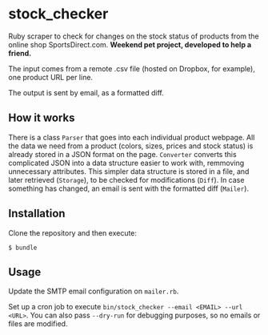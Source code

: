 # stock_checker

Ruby scraper to check for changes on the stock status of products from the online shop SportsDirect.com. **Weekend  pet project, developed to help a friend.**

The input comes from a remote .csv file (hosted on Dropbox, for example), one product URL per line.

The output is sent by email, as a formatted diff.

## How it works

There is a class `Parser` that goes into each individual product webpage. All the data  we need from a product (colors, sizes, prices and stock status) is already stored in a JSON format on the page. `Converter` converts this complicated JSON into a data structure easier to work with, remmoving unnecessary attributes. This simpler data structure is stored in a file, and later retrieved (`Storage`), to be checked for modifications (`Diff`). In case something has changed, an email is sent with the formatted diff (`Mailer`).


## Installation

Clone the repository and then execute:

    $ bundle


## Usage

Update the SMTP email configuration on `mailer.rb`.

Set up a cron job to execute `bin/stock_checker --email <EMAIL> --url <URL>`. You can also pass `--dry-run` for debugging purposes, so no emails or files are modified. 

